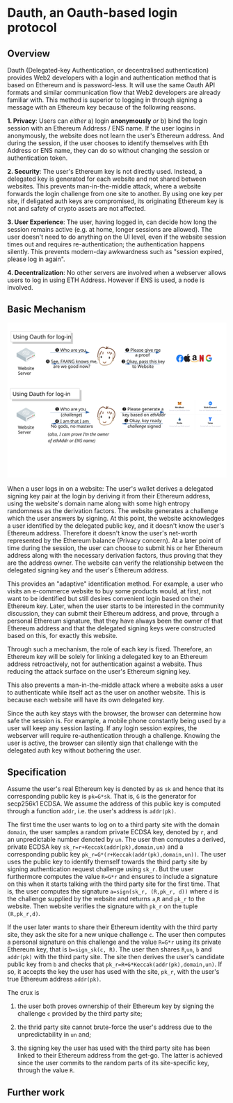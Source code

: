 # Dauth, an Oauth-based login protocol

## Overview

Dauth (Delegated-key Authentication, or decentralised authentication) provides Web2 developers with a login and authentication method that is based on Ethereum and is password-less. It will use the same Oauth API formats and similar communication flow that Web2 developers are already familiar with. This method is superior to logging in through signing a message with an Ethereum key because of the following reasons.

**1. Privacy**: Users can *either* a) login **anonymously** *or* b) bind the login session with an Ethereum Address / ENS name. If the user logins in anonymously, the website does not learn the user's Ethereum address. And during the session, if the user chooses to identify themselves with Eth Address or ENS name, they can do so without changing the session or authentication token.

**2. Security**: The user's Ethereum key is not directly used. Instead, a delegated key is generated for each website and not shared between websites. This prevents man-in-the-middle attack, where a website forwards the login challenge from one site to another. By using one key per site, if deligated auth keys are compromised, its originating Ethereum key is not and safety of crypto assets are not affected.

**3. User Experience**: The user, having logged in, can decide how long the session remains active (e.g. at home, longer sessions are allowed). The user doesn't need to do anything on the UI level, even if the website session times out and requires re-authentication; the authentication happens silently. This prevents modern-day awkwardness such as "session expired, please log in again".

**4. Decentralization**: No other servers are involved when a webserver allows users to log in using ETH Address. However if ENS is used, a node is involved.

## Basic Mechanism

![Communication Flow Chart](compared_with_oauth.svg "Compare DAuth with OAuth")

When a user logs in on a website:
The user's wallet derives a delegated signing key pair at the login by deriving it from their Ethereum address, using the website's domain name along with some high entropy randomness as the derivation factors.
The website generates a challenge which the user answers by signing. At this point, the website acknowledges a user identified by the delegated public key, and it doesn't know the user's Ethereum address. Therefore it doesn't know the user's net-worth represented by the Ethereum balance (Privacy concern).
At a later point of time during the session, the user can choose to submit his or her Ethereum address along with the necessary derivation factors, thus proving that they are the address owner. The website can verify the relationship between the delegated signing key and the user's Ethereum address.

This provides an "adaptive" identification method. For example, a user who visits an e-commerce website to buy some products would, at first, not want to be identified but still desires convenient login based on their Ethereum key. Later, when the user starts to be interested in the community discussion, they can submit their Ethereum address, and prove, through a personal Ethereum signature, that they have always been the owner of that Ethereum address and that the delegated signing keys were constructed based on this, for exactly this website.

Through such a mechanism, the role of each key is fixed. Therefore, an Ethereum key will be solely for linking a delegated key to an Ethereum address retroactively, not for authentication against a website. Thus reducing the attack surface on the user's Ethereum signing key.

This also prevents a man-in-the-middle attack where a website asks a user to authenticate while itself act as the user on another website. This is because each website will have its own delegated key.

Since the auth key stays with the browser, the browser can determine how safe the session is. For example, a mobile phone constantly being used by a user will keep any session lasting. If any login session expires, the webserver will require re-authentication through a challenge. Knowing the user is active, the browser can silently sign that challenge with the delegated auth key without bothering the user.

## Specification

Assume the user's real Ethereum key is denoted by as `sk` and hence that its corresponding public key is `pk=G*sk`. That is, `G` is the generator for secp256k1 ECDSA. We assume the address of this public key is computed through a function `addr`, i.e. the user's address is `addr(pk)`.

The first time the user wants to log on to a third party site with the domain `domain`, the user samples a random private ECDSA key, denoted by `r`, and an unpredictable number denoted by `un`. The user then computes a derived, private ECDSA key `sk_r=r+Keccak(addr(pk),domain,un)` and a corresponding public key `pk_r=G*(r+Keccak(addr(pk),domain,un))`. The user uses the public key to identify themself towards the third party site by signing authentication request challenge using `sk_r`. But the user furthermore computes the value `R=G*r` and ensures to include a signature on this when it starts talking with the third party site for the first time.
That is, the user computes the signature `a=sign(sk_r, (R,pk_r, d))` where `d` is the challenge supplied by the website and returns `a`,`R` and `pk_r` to the website. Then website verifies the signature with `pk_r` on the tuple `(R,pk_r,d)`.

If the user later wants to share their Ethereum identity with the third party site, they ask the site for a new unique challenge `c`. The user then computes a personal signature on this challenge and the value `R=G*r` using its private Ethereum key, that is `b=sign_sk(c, R)`. The user then shares `R`,`un`, `b` and `addr(pk)` with the third party site. The site then derives the user's candidate public key from `b` and checks that `pk_r=R+G*Keccak(addr(pk),domain,un)`. If so, it accepts the key the user has used with the site, `pk_r`, with the user's true Ethereum address `addr(pk)`.

The crux is

1. the user both proves ownership of their Ethereum key by signing the challenge `c` provided by the third party site;

2. the thrid party site cannot brute-force the user's address due to the unpredictability in `un` and;

3. the signing key the user has used with the third party site has been linked to their Ethereum address from the get-go. The latter is achieved since the user commits to the random parts of its site-specific key, through the value `R`.

## Further work
